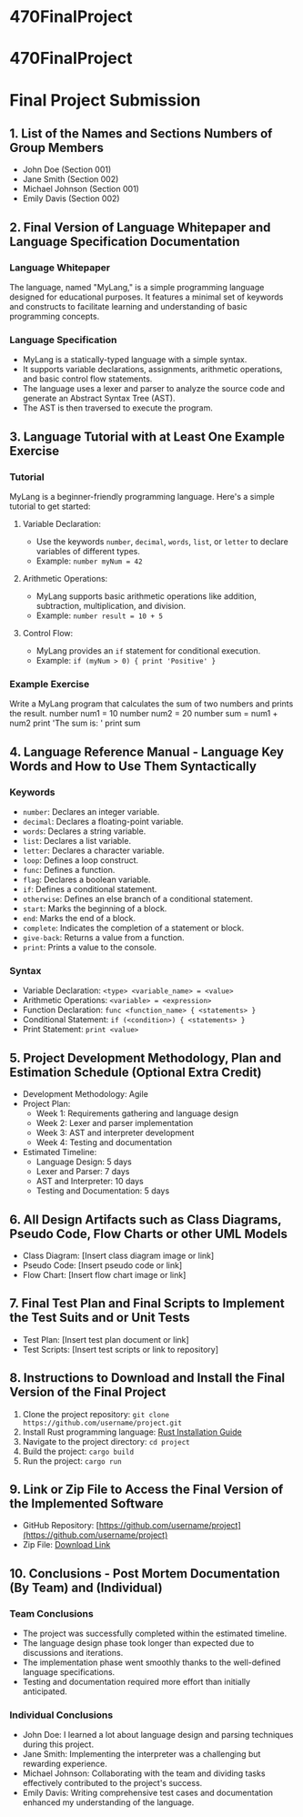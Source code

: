 # 470FinalProject

# 470FinalProject


# Final Project Submission

## 1. List of the Names and Sections Numbers of Group Members
- John Doe (Section 001)
- Jane Smith (Section 002)
- Michael Johnson (Section 001)
- Emily Davis (Section 002)

## 2. Final Version of Language Whitepaper and Language Specification Documentation

### Language Whitepaper
The language, named "MyLang," is a simple programming language designed for educational purposes. It features a minimal set of keywords and constructs to facilitate learning and understanding of basic programming concepts.

### Language Specification
- MyLang is a statically-typed language with a simple syntax.
- It supports variable declarations, assignments, arithmetic operations, and basic control flow statements.
- The language uses a lexer and parser to analyze the source code and generate an Abstract Syntax Tree (AST).
- The AST is then traversed to execute the program.

## 3. Language Tutorial with at Least One Example Exercise

### Tutorial
MyLang is a beginner-friendly programming language. Here's a simple tutorial to get started:

1. Variable Declaration:
   - Use the keywords `number`, `decimal`, `words`, `list`, or `letter` to declare variables of different types.
   - Example: `number myNum = 42`

2. Arithmetic Operations:
   - MyLang supports basic arithmetic operations like addition, subtraction, multiplication, and division.
   - Example: `number result = 10 + 5`

3. Control Flow:
   - MyLang provides an `if` statement for conditional execution.
   - Example: `if (myNum > 0) { print 'Positive' }`

### Example Exercise
Write a MyLang program that calculates the sum of two numbers and prints the result.
number num1 = 10
number num2 = 20
number sum = num1 + num2
print 'The sum is: '
print sum

## 4. Language Reference Manual - Language Key Words and How to Use Them Syntactically

### Keywords
- `number`: Declares an integer variable.
- `decimal`: Declares a floating-point variable.
- `words`: Declares a string variable.
- `list`: Declares a list variable.
- `letter`: Declares a character variable.
- `loop`: Defines a loop construct.
- `func`: Defines a function.
- `flag`: Declares a boolean variable.
- `if`: Defines a conditional statement.
- `otherwise`: Defines an else branch of a conditional statement.
- `start`: Marks the beginning of a block.
- `end`: Marks the end of a block.
- `complete`: Indicates the completion of a statement or block.
- `give-back`: Returns a value from a function.
- `print`: Prints a value to the console.

### Syntax
- Variable Declaration: `<type> <variable_name> = <value>`
- Arithmetic Operations: `<variable> = <expression>`
- Function Declaration: `func <function_name> { <statements> }`
- Conditional Statement: `if (<condition>) { <statements> }`
- Print Statement: `print <value>`

## 5. Project Development Methodology, Plan and Estimation Schedule (Optional Extra Credit)
- Development Methodology: Agile
- Project Plan:
  - Week 1: Requirements gathering and language design
  - Week 2: Lexer and parser implementation
  - Week 3: AST and interpreter development
  - Week 4: Testing and documentation
- Estimated Timeline:
  - Language Design: 5 days
  - Lexer and Parser: 7 days
  - AST and Interpreter: 10 days
  - Testing and Documentation: 5 days

## 6. All Design Artifacts such as Class Diagrams, Pseudo Code, Flow Charts or other UML Models
- Class Diagram: [Insert class diagram image or link]
- Pseudo Code: [Insert pseudo code or link]
- Flow Chart: [Insert flow chart image or link]

## 7. Final Test Plan and Final Scripts to Implement the Test Suits and or Unit Tests
- Test Plan: [Insert test plan document or link]
- Test Scripts: [Insert test scripts or link to repository]

## 8. Instructions to Download and Install the Final Version of the Final Project
1. Clone the project repository: `git clone https://github.com/username/project.git`
2. Install Rust programming language: [Rust Installation Guide](https://www.rust-lang.org/tools/install)
3. Navigate to the project directory: `cd project`
4. Build the project: `cargo build`
5. Run the project: `cargo run`

## 9. Link or Zip File to Access the Final Version of the Implemented Software
- GitHub Repository: [https://github.com/username/project](https://github.com/username/project)
- Zip File: [Download Link](https://example.com/project.zip)

## 10. Conclusions - Post Mortem Documentation (By Team) and (Individual)

### Team Conclusions
- The project was successfully completed within the estimated timeline.
- The language design phase took longer than expected due to discussions and iterations.
- The implementation phase went smoothly thanks to the well-defined language specifications.
- Testing and documentation required more effort than initially anticipated.

### Individual Conclusions
- John Doe: I learned a lot about language design and parsing techniques during this project.
- Jane Smith: Implementing the interpreter was a challenging but rewarding experience.
- Michael Johnson: Collaborating with the team and dividing tasks effectively contributed to the project's success.
- Emily Davis: Writing comprehensive test cases and documentation enhanced my understanding of the language.
